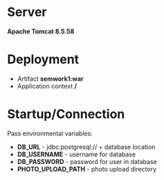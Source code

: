 # Server

**Apache Tomcat 8.5.58**

# Deployment

- Artifact **semwork1:war**
- Application context **/**

# Startup/Connection

Pass environmental variables:

- **DB_URL** - jdbc:postgresql:// + database location
- **DB_USERNAME** - username for database
- **DB_PASSWORD** - password for user in database
- **PHOTO_UPLOAD_PATH** - photo upload directory